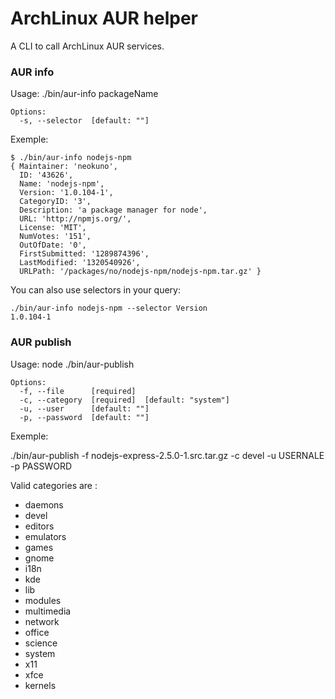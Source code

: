 ArchLinux AUR helper
====================

A CLI to call ArchLinux AUR services.

### AUR info

Usage: ./bin/aur-info packageName

    Options:
      -s, --selector  [default: ""]

Exemple:

    $ ./bin/aur-info nodejs-npm
    { Maintainer: 'neokuno',
      ID: '43626',
      Name: 'nodejs-npm',
      Version: '1.0.104-1',
      CategoryID: '3',
      Description: 'a package manager for node',
      URL: 'http://npmjs.org/',
      License: 'MIT',
      NumVotes: '151',
      OutOfDate: '0',
      FirstSubmitted: '1289874396',
      LastModified: '1320540926',
      URLPath: '/packages/no/nodejs-npm/nodejs-npm.tar.gz' }


You can also use selectors in your query:

    ./bin/aur-info nodejs-npm --selector Version
    1.0.104-1


### AUR publish

Usage: node ./bin/aur-publish

    Options:
      -f, --file      [required]
      -c, --category  [required]  [default: "system"]
      -u, --user      [default: ""]
      -p, --password  [default: ""]


Exemple:

./bin/aur-publish -f nodejs-express-2.5.0-1.src.tar.gz -c devel -u USERNALE -p PASSWORD

Valid categories are :

 * daemons
 * devel
 * editors
 * emulators
 * games
 * gnome
 * i18n
 * kde
 * lib
 * modules
 * multimedia
 * network
 * office
 * science
 * system
 * x11
 * xfce
 * kernels
